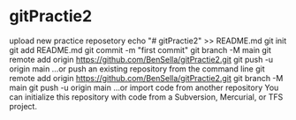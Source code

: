 # gitPractie2
upload new practice reposetory
echo "# gitPractie2" >> README.md
git init
git add README.md
git commit -m "first commit"
git branch -M main
git remote add origin https://github.com/BenSella/gitPractie2.git
git push -u origin main
…or push an existing repository from the command line
git remote add origin https://github.com/BenSella/gitPractie2.git
git branch -M main
git push -u origin main
…or import code from another repository
You can initialize this repository with code from a Subversion, Mercurial, or TFS project.
